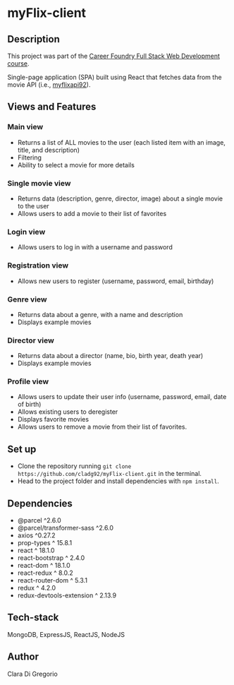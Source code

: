 # myFlix-client

## Description

This project was part of the [Career Foundry Full Stack Web Development course](https://careerfoundry.com/en/courses/become-a-web-developer/).

Single-page application (SPA) built using React that fetches data from the movie API (i.e., [myflixapi92](https://myflixapi92.herokuapp.com/documentation/)).

## Views and Features

### Main view

- Returns a list of ALL movies to the user (each listed item with an image, title, and description)
- Filtering
- Ability to select a movie for more details

### Single movie view

- Returns data (description, genre, director, image) about a single movie to the user
- Allows users to add a movie to their list of favorites

### Login view

- Allows users to log in with a username and password

### Registration view

- Allows new users to register (username, password, email, birthday)

### Genre view

- Returns data about a genre, with a name and description
- Displays example movies

### Director view

- Returns data about a director (name, bio, birth year, death year)
- Displays example movies

### Profile view

- Allows users to update their user info (username, password, email, date of birth)
- Allows existing users to deregister
- Displays favorite movies
- Allows users to remove a movie from their list of favorites.


## Set up

- Clone the repository running `git clone https://github.com/cladg92/myFlix-client.git` in the terminal.
- Head to the project folder and install dependencies with `npm install`.


## Dependencies

- @parcel ^2.6.0
- @parcel/transformer-sass ^2.6.0
- axios ^0.27.2
- prop-types ^ 15.8.1
- react ^ 18.1.0
- react-bootstrap ^ 2.4.0
- react-dom ^ 18.1.0
- react-redux ^ 8.0.2
- react-router-dom ^ 5.3.1
- redux ^ 4.2.0
- redux-devtools-extension ^ 2.13.9

## Tech-stack

MongoDB, ExpressJS, ReactJS, NodeJS

## Author

Clara Di Gregorio
